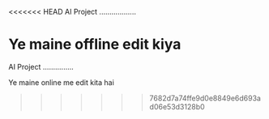 <<<<<<< HEAD
AI Project ..................


Ye maine offline edit kiya
=======
AI Project ............... 

Ye maine online me edit kita hai
>>>>>>> 7682d7a74ffe9d0e8849e6d693ad06e53d3128b0
